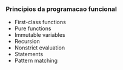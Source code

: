 ### Princípios da programacao funcional

- First-class functions
- Pure functions
- Immutable variables
- Recursion
- Nonstrict evaluation
- Statements
- Pattern matching